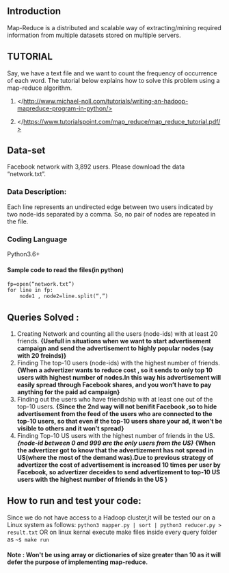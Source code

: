 ## Introduction
Map-Reduce  is a distributed and scalable way of extracting/mining required information from multiple datasets stored on multiple servers.

## TUTORIAL
Say, we have a text file and we want to count the frequency of occurrence of each word. The tutorial below explains how to solve this problem using a map-reduce algorithm.
1. </http://www.michael-noll.com/tutorials/writing-an-hadoop-mapreduce-program-in-python/>

2. </https://www.tutorialspoint.com/map_reduce/map_reduce_tutorial.pdf/>

## Data-set
Facebook network with ​3,892​ users. Please download the data “network.txt”.
### Data Description:
Each line represents an ​undirected edge​ between two users indicated by two node-ids separated by a comma. So, no pair of nodes are repeated in the file.

### Coding Language
Python3.6+

#### Sample code to read the files(in python)
```
fp=open(“network.txt”)
for line in fp:
    node1 , node2=line.split(“,”)
```

## Queries Solved :
1. Creating Network and counting all the users (node-ids) with at least 20 friends.
    **{Usefull in situations when we want to start advertisement campaign and send the advertisement to highly popular nodes (say with 20 freinds)}**
2. Finding The top-10 users (node-ids) with the highest number of friends.
    **{When a advertizer wants to reduce cost , so it sends to only top 10 users with highest number of nodes.In this way his advertisement will easily spread through Facebook shares, and you won’t have to pay anything for the paid ad campaign}**
3. Finding out the users who have friendship with at least one out of the top-10 users.
    **{Since the 2nd way will not benifit Facebook ,so to hide advertisement from the feed of the users who are connected to the top-10 users, so that even if the top-10 users share your ad, it won’t be visible to others and it won’t spread}**
4. Finding Top-10 US users with the highest number of friends in the US.
    ***{node-id between 0 and 999 are the only users from  the US}***
    **{When the advertizer got to know that the advertizement has not spread in US(where the most of the demand was).Due to previous strategy of advertizer the cost of advertisement is increased 10 times per user by Facebook, so advertizer deceides to send advertizement to top-10 US users with the highest number of friends in the US }**

## How to run and test your code:
Since we do not have access to a Hadoop cluster,it will be tested our on a Linux system as follows:
```python3 mapper.py | sort | python3 reducer.py > result.txt```
OR  on linux kernal execute make files inside every query folder as 
```~$ make run```

#### Note : Won't be using array or dictionaries of size greater than 10 as it will defer the purpose of implementing map-reduce.